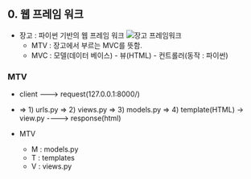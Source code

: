 ## 0. 웹 프레임 워크
- 장고 : 파이썬 기반의 웹 프레임 워크
![장고 프레임워크](https://upload.wikimedia.org/wikipedia/commons/thumb/a/a0/MVC-Process.svg/300px-MVC-Process.svg.png)
    - MTV : 장고에서 부르는 MVC를 뜻함. 
    - MVC : 모델(데이터 베이스) - 뷰(HTML) - 컨트롤러(동작 : 파이썬)


### MTV
- client ---> request(127.0.0.1:8000<path>/<path2>) 
- => 1) urls.py => 2) views.py => 3) models.py => 4) template(HTML) -> view.py ----> response(html)

- MTV
    - M : models.py
    - T : templates
    - V : views.py